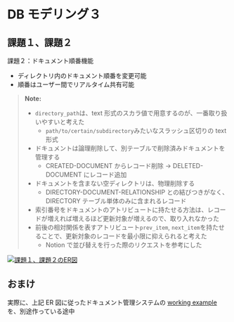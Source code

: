 # DB モデリング３

## 課題１、課題２

課題２：ドキュメント順番機能

- ディレクトリ内のドキュメント順番を変更可能
- 順番はユーザー間でリアルタイム共有可能

> **Note:**
>
> - `directory_path`は、text 形式のスカラ値で用意するのが、一番取り扱いやすいと考えた
>   - `path/to/certain/subdirectory`みたいなスラッシュ区切りの text 形式
> - ドキュメントは論理削除して、別テーブルで削除済みドキュメントを管理する
>   - CREATED-DOCUMENT からレコード削除 → DELETED-DOCUMENT にレコード追加
> - ドキュメントを含まない空ディレクトリは、物理削除する
>   - DIRECTORY-DOCUMENT-RELATIONSHIP との結びつきがなく、DIRECTORY テーブル単体のみに含まれるレコード
> - 索引番号をドキュメントのアトリビュートに持たせる方法は、レコードが増えれば増えるほど更新対象が増えるので、取り入れなかった
> - 前後の相対関係を表すアトリビュート`prev_item`, `next_item`を持たせることで、更新対象のレコードを最小限に抑えられると考えた
>   - Notion で並び替えを行った際のリクエストを参考にした

[![課題１、課題２のER図](https://mermaid.ink/img/pako:eNrNlEFP2zAYhv-K5TP9A71VTRDVGK1COEyKVJnE0EiJU7kOGmqRRiwgZZuEdlhVsQsaSDANdtgkxsR-jUmBE39hTlPaKE0rcdsplvV8r9_3-2K3oelZGBYhpoqNNilyDWKQ0pq-VNVAp1MoeG2gVDS1rFe1N6AITIoRw60sUtbUkq4qBaVaXnutruizSUVdVmeRk4OyJ4_xgqYul_RKdWV1qVKTtevY8chmq848g0yZiFU6L1UZG24bBACzgShAPmt4tG5boPYKGPDu75dBePTwbq-iGDCGthBNcwS5OI1FRx9jbicdcCJu2RSbzKPbY33BD0TwVfDvIvgheCj4t-eDGH7LUgVNxBq5vAg-PZyci92-CG4EvxCci-Ba8LPow58olPCh2L0afD6ILntR2Mt6m9GlGY4X5ztOCjzTdzFhKb4rgktpSPATwX_KkpgHYGhkaoztXKHabKGcwS3mDi7p57Oo6REmv7my0f5edHWTkm5SvFVP-zHg_fGvu99xa_NcPd2GxHcctO7gp9tuSohID3lC718gxGwXtxhym6O7ZNVRfoykA4Pe2aAfZEv9pjWv9P76_PF4Pymd9hD_QNmb_b_NbRLVwg6eEzXqHj72TyddkuHgAnQxdZFtybdyGMyArIFdbMCiXFp4A_kOG8ISTVqpWra8JbC4gZwWXoAylLe6TczxRkKNnt3R7s4__DlldQ)](https://mermaid.live/edit#pako:eNrNlEFP2zAYhv-K5TP9A71VTRDVGK1COEyKVJnE0EiJU7kOGmqRRiwgZZuEdlhVsQsaSDANdtgkxsR-jUmBE39hTlPaKE0rcdsplvV8r9_3-2K3oelZGBYhpoqNNilyDWKQ0pq-VNVAp1MoeG2gVDS1rFe1N6AITIoRw60sUtbUkq4qBaVaXnutruizSUVdVmeRk4OyJ4_xgqYul_RKdWV1qVKTtevY8chmq848g0yZiFU6L1UZG24bBACzgShAPmt4tG5boPYKGPDu75dBePTwbq-iGDCGthBNcwS5OI1FRx9jbicdcCJu2RSbzKPbY33BD0TwVfDvIvgheCj4t-eDGH7LUgVNxBq5vAg-PZyci92-CG4EvxCci-Ba8LPow58olPCh2L0afD6ILntR2Mt6m9GlGY4X5ztOCjzTdzFhKb4rgktpSPATwX_KkpgHYGhkaoztXKHabKGcwS3mDi7p57Oo6REmv7my0f5edHWTkm5SvFVP-zHg_fGvu99xa_NcPd2GxHcctO7gp9tuSohID3lC718gxGwXtxhym6O7ZNVRfoykA4Pe2aAfZEv9pjWv9P76_PF4Pymd9hD_QNmb_b_NbRLVwg6eEzXqHj72TyddkuHgAnQxdZFtybdyGMyArIFdbMCiXFp4A_kOG8ISTVqpWra8JbC4gZwWXoAylLe6TczxRkKNnt3R7s4__DlldQ)

## おまけ

実際に、上記 ER 図に従ったドキュメント管理システムの [working example](https://github.com/MrSung/doc-management) を、別途作っている途中
